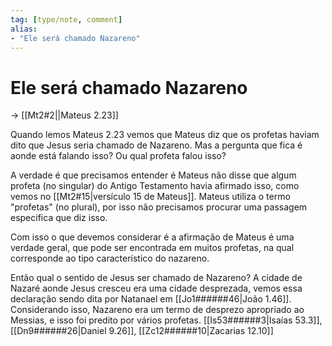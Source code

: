```yaml
---
tag: [type/note, comment]
alias:
- "Ele será chamado Nazareno"
---
```


# Ele será chamado Nazareno

→ [[Mt2#2||Mateus 2.23]]

Quando lemos Mateus 2.23 vemos que Mateus diz que os profetas haviam dito que Jesus seria chamado de Nazareno. Mas a pergunta que fica é aonde está falando isso? Ou qual profeta falou isso?

A verdade é que precisamos entender é Mateus não disse que algum profeta (no singular) do Antigo Testamento havia afirmado isso, como vemos no [[Mt2#15|versículo 15 de Mateus]]. Mateus utiliza o termo "profetas" (no plural), por isso não precisamos procurar uma passagem especifica que diz isso. 

Com isso o que devemos considerar é a afirmação de Mateus é uma verdade geral, que pode ser encontrada em muitos profetas, na qual corresponde ao tipo característico do nazareno.

Então qual o sentido de Jesus ser chamado de Nazareno?
A cidade de Nazaré aonde Jesus cresceu era uma cidade desprezada, vemos essa declaração sendo dita por Natanael em [[Jo1######46|João 1.46]].
Considerando isso, Nazareno era um termo de desprezo apropriado ao Messias, e isso foi predito por vários profetas. [[Is53######3|Isaías 53.3]], [[Dn9######26|Daniel 9.26]], [[Zc12######10|Zacarias 12.10]]






